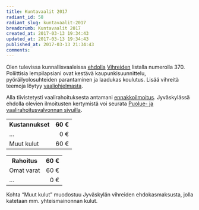 ```yaml
---
title: Kuntavaalit 2017
radiant_id: 58
radiant_slug: kuntavaalit-2017
breadcrumb: Kuntavaalit 2017
created_at: 2017-03-13 19:34:43
updated_at: 2017-03-13 19:34:43
published_at: 2017-03-13 21:34:43
comments:
---
```

<p>Olen tulevissa kunnallisvaaleissa <a href="http://www.jyvaskylanvihreat.fi/ehdokas/tero-tilus-2/">ehdolla</a> <a href="http://www.jyvaskylanvihreat.fi/kuntavaalit-2017/">Vihreiden</a> listalla numerolla 370.  Poliittisia lempilapsiani ovat kestävä kaupunkisuunnittelu, pyöräilyolosuhteiden parantaminen ja laadukas koulutus.  Lisää vihreitä teemoja löytyy <a href="http://www.jyvaskylanvihreat.fi/kuntavaalit-2017/kuntavaaliohjelma-2017/">vaaliohjelmasta</a>.</p>
<p>Alla tiivistetysti vaalirahoituksesta antamani <a href="https://www.puoluerahoitus.fi/extranet/fi/vaalit/KV2017/179/8087831c4d5fd8955ed40eee8c51b49a5f0f594d/E_EI_KV2017.html.stx?section=View">ennakkoilmoitus</a>.  Jyväskylässä ehdolla olevien ilmoitusten kertymistä voi seurata <a href="https://www.puoluerahoitus.fi/fi/index/vaalirahailmoituksia/ilmoituslistaus/KV2017/179.html">Puolue- ja vaalirahoitusvalvonnan sivuilla</a>.</p>
<table class="numeroita">
	<tr>
		<th>Kustannukset</th>
		<th class="textright">60 €</th>
	</tr>
	<tr>
		<td>&hellip;</td>
		<td style="text-align:right">0 €</td>
	</tr>
	<tr>
		<td>Muut kulut</td>
		<td style="text-align:right">60 €</td>
	</tr>
</table>
<table class="numeroita">
	<tr>
		<th>Rahoitus</th>
		<th class="textright">60 €</th>
	</tr>
	<tr>
		<td>Omat varat</td>
		<td style="text-align:right">60 €</td>
	</tr>
	<tr>
		<td>&hellip;</td>
		<td style="text-align:right">0 €</td>
	</tr>
</table>
<p>Kohta &#8220;Muut kulut&#8221; muodostuu Jyväskylän vihreiden ehdokasmaksusta, jolla katetaan mm. yhteismainonnan kulut.</p>